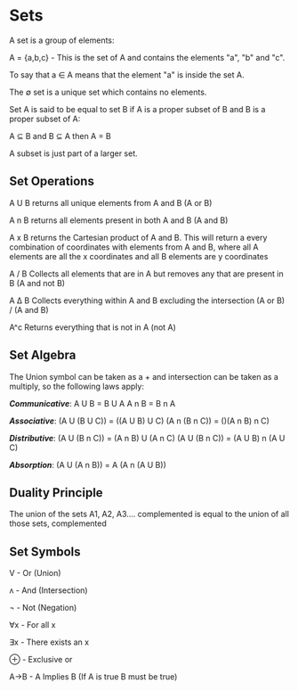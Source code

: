 # Sets

A set is a group of elements:

A = {a,b,c} - This is the set of A and contains the elements "a", "b" and "c".

To say that a ∈ A means that the element "a" is inside the set A.

The ∅ set is a unique set which contains no elements.

Set A is said to be equal to set B if A is a proper subset of B and B is a proper subset of A:

A ⊆ B and B ⊆ A then A = B

A subset is just part of a larger set.

## Set Operations

A U B returns all unique elements from A and B (A or B)

A n B returns all elements present in both A and B (A and B)

A x B returns the Cartesian product of A and B. This will return a every combination of coordinates with elements from A and B, where all A elements are all the x coordinates and all B elements are y coordinates

A / B Collects all elements that are in A but removes any that are present in B (A and not B) 

A Δ B Collects everything within A and B excluding the intersection (A or B) / (A and B)

A^c Returns everything that is not in A (not A) 

## Set Algebra

The Union symbol can be taken as a + and intersection can be taken as a multiply, so the following laws apply:

***Communicative***: A U B = B U A       A n B = B n A

***Associative***: (A U (B U C)) = ((A U B) U C)   (A n (B n C)) = ()(A n B) n C)

***Distributive***: (A U (B n C)) = (A n B) U (A n C)   (A U (B n C)) = (A U B) n (A U C)

***Absorption***: (A U (A n B)) = A    (A n (A U B))

## Duality Principle 

The union of the sets A1, A2, A3.... complemented is equal to the union of all those sets, complemented 

## Set Symbols

V - Or (Union)

ʌ - And (Intersection)

¬ - Not (Negation)

∀x - For all x

∃x - There exists an x

⊕ - Exclusive or

A→B - A Implies B (If A is true B must be true)





